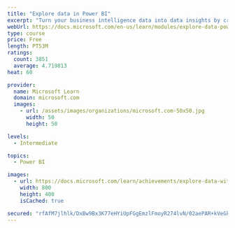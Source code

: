 ```yaml
---
title: "Explore data in Power BI"
excerpt: "Turn your business intelligence data into data insights by creating and configuring Power BI dashboards."
webUrl: https://docs.microsoft.com/en-us/learn/modules/explore-data-power-bi/
type: course
price: Free
length: PT53M
ratings:
  count: 3851
  average: 4.719813
heat: 60

provider:
  name: Microsoft Learn
  domain: microsoft.com
  images:
    - url: /assets/images/organizations/microsoft.com-50x50.jpg
      width: 50
      height: 50

levels:
  - Intermediate

topics:
  - Power BI

images:
  - url: https://docs.microsoft.com/learn/achievements/explore-data-with-power-bi-desktop-social.png
    width: 800
    height: 400
    isCached: true

secured: "rfAfM7jlhlk/DxBw9Bx3K77eHYiUpFGgEmzlFmoyR274lvN/02aePAR+kVeGkhNXgQDmeb1a0SP3RKhZi2/qJe4byxKR57QPkDcbRHrf2aCEnVpr76DcKhZDZQ6ZbTg7LjmRmBB/AEWv+Nl+C4rOeFzWvIx7mUBwbMxQEinsoppqow7XEODlunT6eXVkFsDp96L/aY+Bg2UtA41yyIGFQUO/qYPXPYXLYksybZbS/eKolCMGSIpJBt45YVVcHP2yyfebCLmP9xa/ehXAAJGH5794XvB6q2TMu5jCz3ZCJ4cp1e6lVYDLh5brZucYc2AULlzuCkMWRK6VKWcxWqvQRWotfcLOwx/8iI1QSk2Lh44KLBQpRcGjZFZZMDeU74R9gqvA1/GpctnnlMeWKSxlX0beuaZ2Qh+mJBRbR7mXBLg=;UDGGuQTAwJW7zxmm5amKMg=="
---
```


